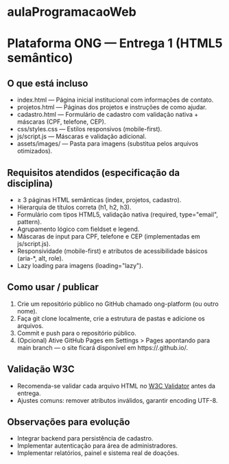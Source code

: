# aulaProgramacaoWeb
# Plataforma ONG — Entrega 1 (HTML5 semântico)

## O que está incluso
- index.html — Página inicial institucional com informações de contato.
- projetos.html — Páginas dos projetos e instruções de como ajudar.
- cadastro.html — Formulário de cadastro com validação nativa + máscaras (CPF, telefone, CEP).
- css/styles.css — Estilos responsivos (mobile-first).
- js/script.js — Máscaras e validação adicional.
- assets/images/ — Pasta para imagens (substitua pelos arquivos otimizados).

## Requisitos atendidos (especificação da disciplina)
- ≥ 3 páginas HTML semânticas (index, projetos, cadastro).
- Hierarquia de títulos correta (h1, h2, h3).
- Formulário com tipos HTML5, validação nativa (required, type="email", pattern).
- Agrupamento lógico com fieldset e legend.
- Máscaras de input para CPF, telefone e CEP (implementadas em js/script.js).
- Responsividade (mobile-first) e atributos de acessibilidade básicos (aria-*, alt, role).
- Lazy loading para imagens (loading="lazy").

## Como usar / publicar
1. Crie um repositório público no GitHub chamado ong-platform (ou outro nome).
2. Faça git clone localmente, crie a estrutura de pastas e adicione os arquivos.
3. Commit e push para o repositório público.
4. (Opcional) Ative GitHub Pages em Settings > Pages apontando para main branch — o site ficará disponível em https://<seu-usuario>.github.io/<repo>.

## Validação W3C
- Recomenda-se validar cada arquivo HTML no [W3C Validator](https://validator.w3.org/) antes da entrega.
- Ajustes comuns: remover atributos inválidos, garantir encoding UTF-8.

## Observações para evolução
- Integrar backend para persistência de cadastro.
- Implementar autenticação para área de administradores.
- Implementar relatórios, painel e sistema real de doações.